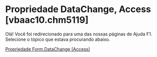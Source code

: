 
# Propriedade DataChange, Access [vbaac10.chm5119]

Olá! Você foi redirecionado para uma das nossas páginas de Ajuda F1. Selecione o tópico que estava procurando abaixo.

[Propriedade Form.DataChange (Access)](http://msdn.microsoft.com/library/14fd4c9c-eb18-8f4d-ebd9-6f389523c4cf%28Office.15%29.aspx)
